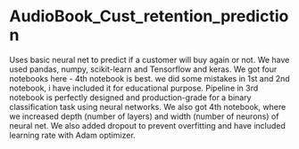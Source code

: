 # AudioBook_Cust_retention_prediction
Uses basic neural net to predict if a customer will buy again or not. We have used pandas, numpy, scikit-learn and Tensorflow and keras.
We got four notebooks here - 4th notebook is best.
we did some mistakes in 1st and 2nd notebook, i have included it for educational purpose.
Pipeline in 3rd notebook is perfectly designed and production-grade for a binary classification task using neural networks.
We also got 4th notebook, where we increased depth (number of layers) and width (number of neurons) of neural net.
We also added dropout to prevent overfitting and have included learning rate with Adam optimizer.
